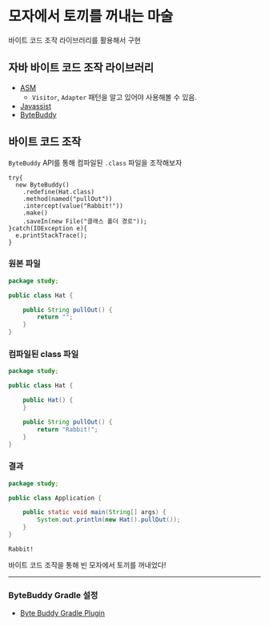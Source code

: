 # 모자에서 토끼를 꺼내는 마술

바이트 코드 조작 라이브러리를 활용해서 구현

## 자바 바이트 코드 조작 라이브러리

* [ASM](https://asm.ow2.io/)
    * `Visitor`, `Adapter` 패턴을 알고 있어야 사용해볼 수 있음.
* [Javassist](https://www.javassist.org/)
* [ByteBuddy](https://bytebuddy.net/)

## 바이트 코드 조작

`ByteBuddy` API를 통해 컴파일된 `.class` 파일을 조작해보자

```
try{
  new ByteBuddy()
	.redefine(Hat.class)
	.method(named("pullOut"))
	.intercept(value("Rabbit!"))
	.make()
	.saveIn(new File("클래스 폴더 경로"));
}catch(IOException e){
  e.printStackTrace();
}
```

### 원본 파일

```java
package study;

public class Hat {

	public String pullOut() {
		return "";
	}
}
```

### 컴파일된 class 파일

```java
package study;

public class Hat {

	public Hat() {
	}

	public String pullOut() {
		return "Rabbit!";
	}
}

```

### 결과

```java
package study;

public class Application {

	public static void main(String[] args) {
		System.out.println(new Hat().pullOut());
	}
}
```

```shell
Rabbit!
```

바이트 코드 조작을 통해 빈 모자에서 토끼를 꺼내었다!

---

### ByteBuddy Gradle 설정

* [Byte Buddy Gradle Plugin](https://github.com/raphw/byte-buddy/tree/master/byte-buddy-gradle-plugin)

